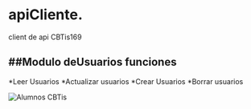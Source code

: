 # apiCliente.
client de api CBTis169

##Modulo deUsuarios
funciones
------------------
*Leer Usuarios
*Actualizar usuarios
*Crear Usuarios
*Borrar usuarios

![Alumnos CBTis](https://https://cbtis169.net/media/admonRH-480.jpg)
